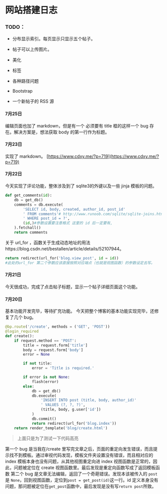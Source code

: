 # 网站搭建日志
### TODO：

- 分布显示索引。每页显示只显示五个帖子。
- 帖子可以上传图片。

- 美化
- 标签
- 各种路径问题
- Bootstrap
- 一个新帖子的 RSS 源


#### 7月25日
编辑页面也加了 markdown，但是有一个 必须要有 title 框的这样一个 bug 存在。解决方案是，想法获取 body 的第一行作为标题。

#### 7月23日
实现了 markdown。
[https://www.cdxy.me/?p=719](https://www.cdxy.me/?p=719)


#### 7月22日
今天实现了评论功能，整体涉及到了 sqlite3的外键以及一些 jinja 模板的问题。
```python
def get_comments(id):
	db = get_db()
	comments = db.execute(
		'SELECT id, body, created, author_id, post_id'
		' FROM comments'# http://www.runoob.com/sqlite/sqlite-joins.html
		' WHERE post_id = ?',
		(id,)#参数设置要注意格式 这里的 id 后一定要有, 
	).fetchall()
	return comments
```

关于 url\_for ，函数关于生成动态地址的用法https://blog.csdn.net/bestallen/article/details/52107944。
```python
return redirect(url_for('blog.view_post', id = id))
#此处的url_for 第二个参数应该直接按照对应端点（也就是视图函数）的参数设定去写。	
```

#### 7月21日
今天很成功，完成了点击帖子标题，显示一个帖子详细页面这个功能。

#### 7月20日
基本功能开发完毕，等待扩充功能。
今天把整个博客的基本功能实现完毕，还修复了几个 bug。
```python
@bp.route('/create', methods = ('GET', 'POST'))
@login_required
def create():
	if request.method == 'POST':
		title = request.form['title']
		body = request.form['body']
		error = None

		if not title:
			error = 'Title is required.'

		if error is not None:
			flash(error)
		else:
			db = get_db()
			db.execute(
				'INSERT INTO post (title, body, author_id)'
				' VALUES (?, ?, ?)',
				(title, body, g.user['id'])
			)
			db.commit()
			return redirect(url_for('blog.index'))
	return render_template('blog/create.html')

```
> 上面只是为了测试一下代码高亮


第一个 bug 是当我在/create 里写完文章之后，页面的重定向发生错误，而且提示找不到模板。通过审视代码发现，模板文件夹设置没有错误，而且相对应的 index 模板本身也没有问题，从其他视图重定向进 index 视图函数是正常的，因此，问题被定位在 create 视图函数里。最后发现是重定向函数写成了返回模板函数
第二个 bug 是文章无法编辑，返回了一个奇葩错误。发现本该被传入的 `post` 是 `None`，回到视图函数，定位到`post = get_post(id)`这一行。id 定义本身没有问题，那问题被定位在`get_post`函数中，最后发现是没有写`return post`所致。